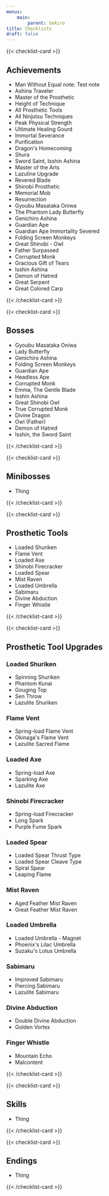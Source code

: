 ```yaml
---
menus:
    main:
        parent: Sekiro
title: Checklists
draft: false
---
```


{{< checklist-card >}}

## Achievements

- Man Without Equal
note: Test note
- Ashina Traveler
- Master of the Prosthetic
- Height of Technique
- All Prosthetic Tools
- All Ninjutsu Techniques
- Peak Physical Strength
- Ultimate Healing Gourd
- Immortal Severance
- Purification
- Dragon's Homecoming
- Shura
- Sword Saint, Isshin Ashina
- Master of the Arts
- Lazuline Upgrade
- Revered Blade
- Shinobi Prosthetic
- Memorial Mob
- Resurrection
- Gyoubu Masataka Oniwa
- The Phantom Lady Butterfly
- Genichiro Ashina
- Guardian Ape
- Guardian Ape Immortality Severed
- Folding Screen Monkeys
- Great Shinobi - Owl
- Father Surpassed
- Corrupted Monk
- Gracious Gift of Tears
- Isshin Ashina
- Demon of Hatred
- Great Serpent
- Great Colored Carp

{{< /checklist-card >}}

{{< checklist-card >}}

## Bosses 

- Gyoubu Masataka Oniwa
- Lady Butterfly
- Genichiro Ashina
- Folding Screen Monkeys
- Guardian Ape
- Headless Ape
- Corrupted Monk
- Emma, The Gentle Blade
- Isshin Ashina
- Great Shinobi Owl
- True Corrupted Monk
- Divine Dragon
- Owl (Father)
- Demon of Hatred
- Isshin, the Sword Saint

{{< /checklist-card >}}

{{< checklist-card >}}

## Minibosses 

- Thing

{{< /checklist-card >}}

{{< checklist-card >}}

## Prosthetic Tools 

- Loaded Shuriken
- Flame Vent
- Loaded Axe
- Shinobi Firecracker
- Loaded Spear
- Mist Raven
- Loaded Umbrella
- Sabimaru
- Divine Abduction
- Finger Whistle

{{< /checklist-card >}}

{{< checklist-card >}}

## Prosthetic Tool Upgrades

### Loaded Shuriken 

- Spinning Shuriken
- Phantom Kunai
- Gouging Top
- Sen Throw
- Lazulite Shuriken

### Flame Vent

- Spring-load Flame Vent
- Okinaga's Flame Vent
- Lazulite Sacred Flame

### Loaded Axe

- Spring-load Axe
- Sparking Axe
- Lazulite Axe

### Shinobi Firecracker

- Spring-load Firecracker
- Long Spark
- Purple Fume Spark


### Loaded Spear

- Loaded Spear Thrust Type
- Loaded Spear Cleave Type
- Spiral Spear
- Leaping Flame

### Mist Raven

- Aged Feather Mist Raven
- Great Feather Mist Raven

### Loaded Umbrella

- Loaded Umbrella - Magnet
- Phoenix's Lilac Umbrella
- Suzaku's Lotus Umbrella

### Sabimaru

- Improved Sabimaru
- Piercing Sabimaru
- Lazulite Sabimaru

### Divine Abduction

- Double Divine Abduction
- Golden Vortex

### Finger Whistle

- Mountain Echo
- Malcontent

{{< /checklist-card >}}

{{< checklist-card >}}

## Skills

- Thing

{{< /checklist-card >}}

{{< checklist-card >}}

## Endings 

- Thing

{{< /checklist-card >}}
